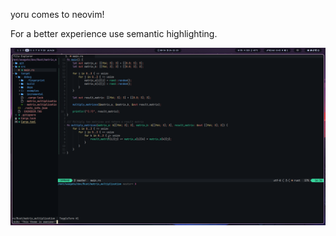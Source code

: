 yoru comes to neovim!

For a better experience use semantic highlighting.

<img src="images/example.png" width=800>
